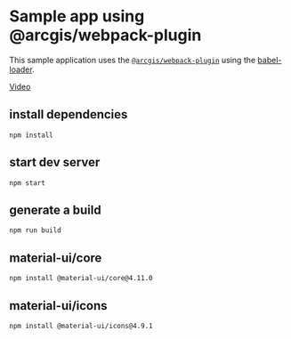 # Sample app using @arcgis/webpack-plugin

This sample application uses the [`@arcgis/webpack-plugin`](https://github.com/esri/arcgis-webpack-plugin) using the [babel-loader](https://github.com/babel/babel-loader).

[Video](https://youtu.be/gTFZgLYegDY)

## install dependencies

```
npm install
```

## start dev server

```
npm start
```

## generate a build

```
npm run build
```

## material-ui/core

```
npm install @material-ui/core@4.11.0
```

## material-ui/icons

```
npm install @material-ui/icons@4.9.1
```
